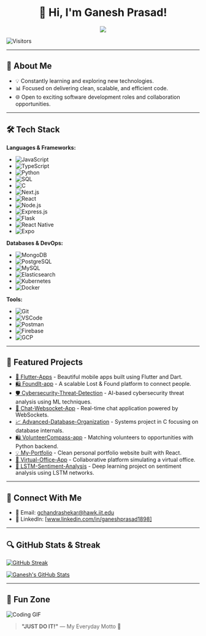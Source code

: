 
<h1 align="center">👋 Hi, I'm Ganesh Prasad!
</h1>

<p align="center">
  <img src="https://readme-typing-svg.herokuapp.com?font=Fira+Code&size=28&pause=1000&center=true&vCenter=true&width=800&lines=Aspiring+Software+Engineer;Passionate+about+building+scalable+web+apps;Loves+to+be+creative+and+build+amazing+apps;JUST+DO+IT!"/>
</p>

![Visitors](https://komarev.com/ghpvc/?username=Ganesh-Shekar&style=flat-square&color=blue)

---

## 🚀 About Me
- 💡 Constantly learning and exploring new technologies.
- 📊 Focused on delivering clean, scalable, and efficient code.
- 🌐 Open to exciting software development roles and collaboration opportunities.

---

## 🛠️ Tech Stack

**Languages & Frameworks:**
- ![JavaScript](https://img.shields.io/badge/-JavaScript-F7DF1E?style=flat&logo=javascript&logoColor=black)
- ![TypeScript](https://img.shields.io/badge/-TypeScript-3178C6?style=flat&logo=typescript&logoColor=white)
- ![Python](https://img.shields.io/badge/-Python-3776AB?style=flat&logo=python&logoColor=white)
- ![SQL](https://img.shields.io/badge/-SQL-4479A1?style=flat&logo=postgresql&logoColor=white)
- ![C](https://img.shields.io/badge/-C-00599C?style=flat&logo=c&logoColor=white)
- ![Next.js](https://img.shields.io/badge/-Next.js-000000?style=flat&logo=nextdotjs&logoColor=white)
- ![React](https://img.shields.io/badge/-React-61DAFB?style=flat&logo=react&logoColor=black)
- ![Node.js](https://img.shields.io/badge/-Node.js-339933?style=flat&logo=node.js&logoColor=white)
- ![Express.js](https://img.shields.io/badge/-Express.js-000000?style=flat&logo=express&logoColor=white)
- ![Flask](https://img.shields.io/badge/-Flask-000000?style=flat&logo=flask&logoColor=white)
- ![React Native](https://img.shields.io/badge/-React_Native-61DAFB?style=flat&logo=react&logoColor=black)
- ![Expo](https://img.shields.io/badge/-Expo-000020?style=flat&logo=expo&logoColor=white)

**Databases & DevOps:**
- ![MongoDB](https://img.shields.io/badge/-MongoDB-47A248?style=flat&logo=mongodb&logoColor=white)
- ![PostgreSQL](https://img.shields.io/badge/-PostgreSQL-336791?style=flat&logo=postgresql&logoColor=white)
- ![MySQL](https://img.shields.io/badge/-MySQL-4479A1?style=flat&logo=mysql&logoColor=white)
- ![Elasticsearch](https://img.shields.io/badge/-Elasticsearch-005571?style=flat&logo=elasticsearch&logoColor=white)
- ![Kubernetes](https://img.shields.io/badge/-Kubernetes-326CE5?style=flat&logo=kubernetes&logoColor=white)
- ![Docker](https://img.shields.io/badge/-Docker-2496ED?style=flat&logo=docker&logoColor=white)

**Tools:**
- ![Git](https://img.shields.io/badge/-Git-F05032?style=flat&logo=git&logoColor=white)
- ![VSCode](https://img.shields.io/badge/-VSCode-007ACC?style=flat&logo=visual-studio-code&logoColor=white)
- ![Postman](https://img.shields.io/badge/-Postman-FF6C37?style=flat&logo=postman&logoColor=white)
- ![Firebase](https://img.shields.io/badge/-Firebase-FFCA28?style=flat&logo=firebase&logoColor=black)
- ![GCP](https://img.shields.io/badge/-GCP-4285F4?style=flat&logo=google-cloud&logoColor=white)
---

## 🚀 Featured Projects

- [🌟 Flutter-Apps](https://github.com/Ganesh-Shekar/Flutter-Apps) - Beautiful mobile apps built using Flutter and Dart.
- [🛍️ FoundIt-app](https://github.com/Ganesh-Shekar/FoundIt-app) - A scalable Lost & Found platform to connect people.
- [🛡️ Cybersecurity-Threat-Detection](https://github.com/Ganesh-Shekar/Cybersecurity-Threat-Detection) - AI-based cybersecurity threat analysis using ML techniques.
- [💬 Chat-Websocket-App](https://github.com/Ganesh-Shekar/Chat-Websocket-App) - Real-time chat application powered by WebSockets.
- [📈 Advanced-Database-Organization](https://github.com/Ganesh-Shekar/Advanced-Database-Organization) - Systems project in C focusing on database internals.
- [🛍️ VolunteerCompass-app](https://github.com/Ganesh-Shekar/VolunteerCompass-app) - Matching volunteers to opportunities with Python backend.
- [💡 My-Portfolio](https://github.com/Ganesh-Shekar/My-Portfolio) - Clean personal portfolio website built with React.
- [🏢 Virtual-Office-App](https://github.com/Ganesh-Shekar/Virtual-Office-App) - Collaborative platform simulating a virtual office.
- [🌰 LSTM-Sentiment-Analysis](https://github.com/Ganesh-Shekar/LSTM-Sentiment-Analysis) - Deep learning project on sentiment analysis using LSTM networks.

---

## 💬 Connect With Me

- 📧 Email: gchandrashekar@hawk.iit.edu
- 👤 LinkedIn: [www.linkedin.com/in/ganeshprasad1898]

---

## 🔍 GitHub Stats & Streak

[![GitHub Streak](https://streak-stats.demolab.com?user=Ganesh-Shekar&theme=tokyonight)](https://git.io/streak-stats)

[![Ganesh's GitHub Stats](https://github-readme-stats.vercel.app/api?username=Ganesh-Shekar&show_icons=true&theme=tokyonight)](https://github.com/anuraghazra/github-readme-stats)

---

## 🎉 Fun Zone

![Coding GIF](https://raw.githubusercontent.com/saadeghi/saadeghi/master/dino.gif)

> **"JUST DO IT!"** — My Everyday Motto 🚀
